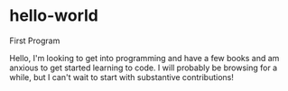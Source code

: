 # hello-world
First Program

Hello, I'm looking to get into programming and have a few books and am anxious to get started learning to code. I will probably be browsing for a while, but I can't wait to start with substantive contributions!
